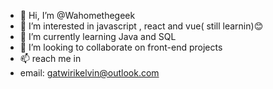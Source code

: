 - 👋 Hi, I’m @Wahomethegeek
- 👀 I’m interested in javascript , react and vue( still learnin)😊
- 🌱 I’m currently learning Java and SQL
- 💞️ I’m looking to collaborate on front-end projects
- 📫 reach me in 
- email: gatwirikelvin@outlook.com


<!---
Wahomethegeek/Wahomethegeek is a ✨ special ✨ repository because its `README.md` (this file) appears on your GitHub profile.
You can click the Preview link to take a look at your changes.
--->
